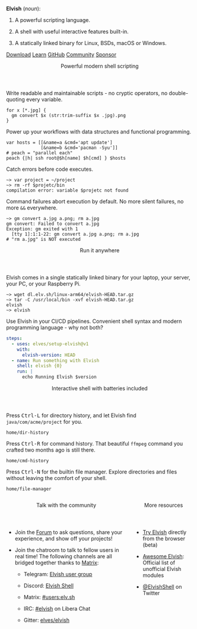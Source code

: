 <div class="intro">
<div class="intro-content">

**Elvish** (*noun*):

1.  A powerful scripting language.

2.  A shell with useful interactive features built-in.

3.  A statically linked binary for Linux, BSDs, macOS or Windows.

</div>
<div class="action">
  <a href="get/" class="primary button">Download</a>
  <a href="learn/" class="button">Learn</a>
  <a href="https://github.com/elves/elvish" class="button" target="_blank">GitHub</a>
  <a href="#community" class="community button">Community</a>
  <a href="sponsor/" class="sponsor button">Sponsor</a>
</div>
</div>

<section>
<header>

Powerful modern shell scripting

</header>
<div class="showcase content">

Write readable and maintainable scripts - no cryptic operators, no
double-quoting every variable.

```elvish jpg-to-png.elv [(explainer)](learn/scripting-case-studies.html#jpg-to-png.elv)
for x [*.jpg] {
  gm convert $x (str:trim-suffix $x .jpg).png
}
```

Power up your workflows with data structures and functional programming.

```elvish update-servers-in-parallel.elv [(explainer)](learn/scripting-case-studies.html#update-servers-in-parallel.elv)
var hosts = [[&name=a &cmd='apt update']
             [&name=b &cmd='pacman -Syu']]
# peach = "parallel each"
peach {|h| ssh root@$h[name] $h[cmd] } $hosts
```

Catch errors before code executes.

```elvish-transcript Terminal: elvish [(explainer)](learn/scripting-case-studies.html#catching-errors-early)
~> var project = ~/project
~> rm -rf $projetc/bin
compilation error: variable $projetc not found
```

Command failures abort execution by default. No more silent failures, no more
`&&` everywhere.

```elvish-transcript Terminal: elvish [(explainer)](learn/scripting-case-studies.html#command-failures)
~> gm convert a.jpg a.png; rm a.jpg
gm convert: Failed to convert a.jpg
Exception: gm exited with 1
  [tty 1]:1:1-22: gm convert a.jpg a.png; rm a.jpg
# "rm a.jpg" is NOT executed
```

</div>
</section>
<section>
<header>

Run it anywhere

</header>
<div class="showcase content">

Elvish comes in a single statically linked binary for your laptop, your server,
your PC, or your Raspberry Pi.

```elvish-transcript Terminal: Raspberry Pi
~> wget dl.elv.sh/linux-arm64/elvish-HEAD.tar.gz
~> tar -C /usr/local/bin -xvf elvish-HEAD.tar.gz
elvish
~> elvish
```

Use Elvish in your CI/CD pipelines. Convenient shell syntax and modern
programming language - why not both?

```yaml github-actions.yaml
steps:
  - uses: elves/setup-elvish@v1
    with:
      elvish-version: HEAD
  - name: Run something with Elvish
    shell: elvish {0}
    run: |
      echo Running Elvish $version
```

</div>
</section>
<section>
<header>

Interactive shell with batteries included

</header>
<div class="showcase content">

Press <kbd>Ctrl-L</kbd> for directory history, and let Elvish find
`java/com/acme/project` for you.

```ttyshot Terminal: elvish - directory history [(more)](learn/tour.html#directory-history)
home/dir-history
```

Press <kbd>Ctrl-R</kbd> for command history. That beautiful `ffmpeg` command you
crafted two months ago is still there.

```ttyshot Terminal: elvish - command history [(more)](learn/tour.html#command-history)
home/cmd-history
```

Press <kbd>Ctrl-N</kbd> for the builtin file manager. Explore directories and
files without leaving the comfort of your shell.

```ttyshot Terminal: elvish - file manager [(more)](learn/tour.html#navigation-mode)
home/file-manager
```

</div>
</section>
<section>
<div class="columns content">
<div class="column">
<header id="community">

Talk with the community

</header>

-   Join the [Forum](https://bbs.elv.sh) to ask questions, share your
    experience, and show off your projects!

-   Join the chatroom to talk to fellow users in real time! The following
    channels are all bridged together thanks to [Matrix](https://matrix.org):

    -   Telegram: [Elvish user group](https://t.me/+Pv5ZYgTXD-YaKwcP)

    -   Discord: [Elvish Shell](https://discord.gg/jrmuzRBU8D)

    -   Matrix: [#users:elv.sh](https://matrix.to/#/#users:elv.sh)

    -   IRC: [#elvish](https://web.libera.chat/#elvish) on Libera Chat

    -   Gitter: [elves/elvish](https://gitter.im/elves/elvish)

</div>
<div class="column">
<header>

More resources

</header>

-   [Try Elvish](https://try.elv.sh) directly from the browser (beta)

-   [Awesome Elvish](https://github.com/elves/awesome-elvish): Official list of
    unofficial Elvish modules

-   [@ElvishShell](https://twitter.com/elvishshell) on Twitter

</div>
</div>
</section>
